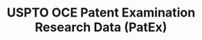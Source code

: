 ---
layout: default
bigquery: https://console.cloud.google.com/bigquery?p=patents-public-data&d=uspto_oce_pair&page=dataset
citation: 'Graham, S. Marco, A., and Miller, A. (2015). “The USPTO Patent Examination
  Research Dataset: A Window on the Process of Patent Examination.”'
contributors: Graham, S. Marco, A., Miller, A.
cost: None
description: The latest version of PatEx (referred to below as the 2020 release) contains
  detailed information on nearly 11.9 million publicly-viewable provisional and non-provisional
  patent applications to the USPTO and over 4.6 million Patent Cooperation Treaty
  (PCT) applications. It is based on data that OCE downloaded from the Patent Examination
  Data System (PEDS) in April, 2021. The PEDS data are sourced from Public PAIR. The
  first time that OCE used PEDS as the basis of PatEx was for the 2019 release. We
  took the PEDS data and organized it into the familiar PatEx data files, which are
  based on the organization of the Public PAIR portal. The data files include information
  on each application’s characteristics, prosecution history, continuation history,
  claims of foreign priority, patent term adjustment history, publication history,
  and correspondence address information.
documentation: 'For the 2019 and later releases, new technical documentation is available
  https://www.uspto.gov/sites/default/files/documents/PatEx-2019-Technical-Doc.pdf


  A document describing the 2014-2017 data sets is available and can be cited as:
  Graham, Stuart J.H. and Marco, Alan C. and Miller, Richard, The USPTO Patent Examination
  Research Dataset: A Window on the Process of Patent Examination (November 30, 2015).
  Available at SSRN: https://ssrn.com/abstract=2702637.'
last_edit: Mon, 04 Apr 2022 19:06:22 GMT
location: https://www.uspto.gov/ip-policy/economic-research/research-datasets/patent-examination-research-dataset-public-pair
maintained_by: EconomicsData@uspto.gov
related_publications: https://ssrn.com/abstract=29956744, https://ssrn.com/abstract=2702637
schema_fields: '[''correspondence_name_line_2'', ''examiner_id'', ''inventor_country_name'',
  ''status_code'', ''customer_number'', ''recorded_date'', ''parent_filing_date'',
  ''examiner_name_first'', ''abandon_date'', ''wipo_pub_date'', ''small_entity_indicator'',
  ''foreign_parent_id'', ''uspc_subclass'', ''file_location_date'', ''patent_number'',
  ''filing_date'', ''uspc_class'', ''status_description'', ''correspondence_region_name'',
  ''examiner_art_unit'', ''event_description'', ''earliest_pgpub_number'', ''wipo_pub_number'',
  ''child_application_number'', ''file_location'', ''earliest_pgpub_date'', ''parent_country'',
  ''parent_country_code'', ''appl_status_date'', ''child_filing_date'', ''inventor_name_middle'',
  ''inventor_name_first'', ''foreign_parent_date'', ''appl_status_code'', ''application_number'',
  ''inventor_rank'', ''application_type'', ''correspondence_name_line_1'', ''patent_issue_date'',
  ''event_code'', ''application_number_pair'', ''correspondence_street_line_2'', ''correspondence_country_name'',
  ''correspondence_postal_code'', ''examiner_name_middle'', ''sequence_number'', ''invention_title'',
  ''atty_docket_number'', ''disposal_type'', ''aia_first_to_file'', ''correspondence_region_code'',
  ''correspondence_city'', ''inventor_address_type'', ''examiner_name_last'', ''continuation_type'',
  ''confirm_number'', ''inventor_name_last'', ''inventor_region_code'', ''inventor_country_code'',
  ''invention_subject_matter'', ''parent_application_number'', ''correspondence_street_line_1'',
  ''correspondence_country_code'']'
shortname: patex
tags:
- patents
- legal
- history
terms_of_use: 'USPTO’s online databases are not designed or intended to be a source
  for bulk downloads of USPTO data when accessed through the website’s interfaces.
  Individuals, companies, IP addresses, or blocks of IP addresses who, in effect,
  deny or decrease service by generating unusually high numbers of database accesses
  (searches, pages, or hits), whether generated manually or in an automated fashion,
  may be denied access to USPTO servers without notice.


  Bulk data products may be separately obtained from the USPTO, either for free or
  at the cost of dissemination. For details, see information on Electronic Bulk Data
  Products: https://www.uspto.gov/learning-and-resources/electronic-bulk-data-products'
title: USPTO OCE Patent Examination Research Data (PatEx)
uuid: 4342caa7-23af-420c-b2f6-6088f133df6a
---